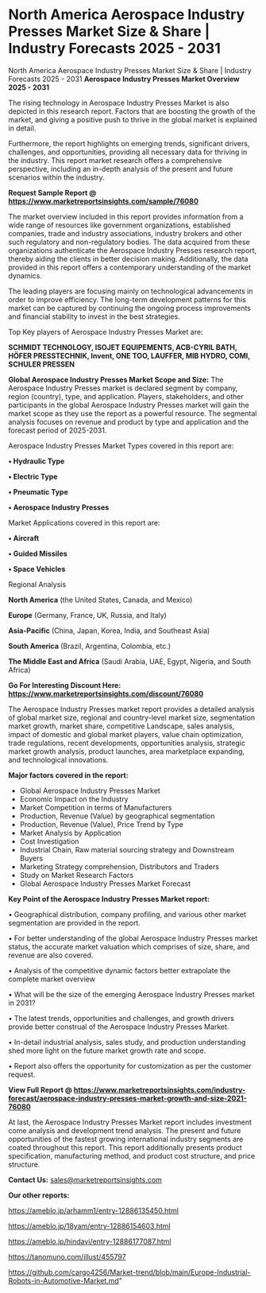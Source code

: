# North America Aerospace Industry Presses Market Size & Share | Industry Forecasts 2025 - 2031
North America Aerospace Industry Presses Market Size & Share | Industry Forecasts 2025 - 2031
<Strong> Aerospace Industry Presses Market Overview 2025 - 2031</strong>

The rising technology in Aerospace Industry Presses Market is also depicted in this research report. Factors that are boosting the growth of the market, and giving a positive push to thrive in the global market is explained in detail.

Furthermore, the report highlights on emerging trends, significant drivers, challenges, and opportunities, providing all necessary data for thriving in the industry. This report market research offers a comprehensive perspective, including an in-depth analysis of the present and future scenarios within the industry.

<strong>Request Sample Report @ <a href=https://www.marketreportsinsights.com/sample/76080>https://www.marketreportsinsights.com/sample/76080</a></strong>

The market overview included in this report provides information from a wide range of resources like government organizations, established companies, trade and industry associations, industry brokers and other such regulatory and non-regulatory bodies. The data acquired from these organizations authenticate the Aerospace Industry Presses research report, thereby aiding the clients in better decision making. Additionally, the data provided in this report offers a contemporary understanding of the market dynamics.

The leading players are focusing mainly on technological advancements in order to improve efficiency. The long-term development patterns for this market can be captured by continuing the ongoing process improvements and financial stability to invest in the best strategies.

Top Key players of Aerospace Industry Presses Market are:

<strong>SCHMIDT TECHNOLOGY, ISOJET EQUIPEMENTS, ACB-CYRIL BATH, HÖFER PRESSTECHNIK, Invent, ONE TOO, LAUFFER, MIB HYDRO, COMI, SCHULER PRESSEN</strong>

<strong><b>Global Aerospace Industry Presses Market Scope and Size:</b></strong>
The Aerospace Industry Presses market is declared segment by company, region (country), type, and application. Players, stakeholders, and other participants in the global Aerospace Industry Presses market will gain the market scope as they use the report as a powerful resource. The segmental analysis focuses on revenue and product by type and application and the forecast period of 2025-2031.

Aerospace Industry Presses Market Types covered in this report are:

<strong>• Hydraulic Type

• Electric Type

• Pneumatic Type

• Aerospace Industry Presses</strong>

Market Applications covered in this report are:

<strong>• Aircraft

• Guided Missiles

• Space Vehicles</strong> 

Regional Analysis

<strong>North America</strong> (the United States, Canada, and Mexico)

<strong>Europe</strong> (Germany, France, UK, Russia, and Italy)

<strong>Asia-Pacific</strong> (China, Japan, Korea, India, and Southeast Asia)

<strong>South America</strong> (Brazil, Argentina, Colombia, etc.)

<strong>The Middle East and Africa</strong> (Saudi Arabia, UAE, Egypt, Nigeria, and South Africa)

<strong>Go For Interesting Discount Here: <a href=https://www.marketreportsinsights.com/discount/76080>https://www.marketreportsinsights.com/discount/76080</a></strong>

The Aerospace Industry Presses market report provides a detailed analysis of global market size, regional and country-level market size, segmentation market growth, market share, competitive Landscape, sales analysis, impact of domestic and global market players, value chain optimization, trade regulations, recent developments, opportunities analysis, strategic market growth analysis, product launches, area marketplace expanding, and technological innovations.

<strong><b>Major factors covered in the report:</b></strong>
<ul>
  <li>Global Aerospace Industry Presses Market </li>
  <li>Economic Impact on the Industry</li>
  <li>Market Competition in terms of Manufacturers</li>
  <li>Production, Revenue (Value) by geographical segmentation</li>
  <li>Production, Revenue (Value), Price Trend by Type</li>
  <li>Market Analysis by Application</li>
  <li>Cost Investigation</li>
  <li>Industrial Chain, Raw material sourcing strategy and Downstream Buyers</li>
  <li>Marketing Strategy comprehension, Distributors and Traders</li>
  <li>Study on Market Research Factors</li>
  <li>Global Aerospace Industry Presses Market Forecast</li>
</ul>

<strong><b>Key Point of the Aerospace Industry Presses Market report:</b></strong>

• Geographical distribution, company profiling, and various other market segmentation are provided in the report.

• For better understanding of the global Aerospace Industry Presses market status, the accurate market valuation which comprises of size, share, and revenue are also covered.

• Analysis of the competitive dynamic factors better extrapolate the complete market overview

• What will be the size of the emerging Aerospace Industry Presses market in 2031?

• The latest trends, opportunities and challenges, and growth drivers provide better construal of the Aerospace Industry Presses Market.

• In-detail industrial analysis, sales study, and production understanding shed more light on the future market growth rate and scope.

• Report also offers the opportunity for customization as per the customer request.

<strong><b>View Full Report @ <a href=https://www.marketreportsinsights.com/industry-forecast/aerospace-industry-presses-market-growth-and-size-2021-76080>https://www.marketreportsinsights.com/industry-forecast/aerospace-industry-presses-market-growth-and-size-2021-76080</a></b></strong>


At last, the Aerospace Industry Presses Market report includes investment come analysis and development trend analysis. The present and future opportunities of the fastest growing international industry segments are coated throughout this report. This report additionally presents product specification, manufacturing method, and product cost structure, and price structure.

<strong>Contact Us:</strong>
sales@marketreportsinsights.com

<strong>Our other reports:</strong>

<a href=https://ameblo.jp/arhamm1/entry-12886135450.html>https://ameblo.jp/arhamm1/entry-12886135450.html</a>

<a href=https://ameblo.jp/18yam/entry-12886154603.html>https://ameblo.jp/18yam/entry-12886154603.html</a>

<a href=https://ameblo.jp/hindavi/entry-12886177087.html>https://ameblo.jp/hindavi/entry-12886177087.html</a>

<a href=https://tanomuno.com/illust/455797>https://tanomuno.com/illust/455797</a>

<a href=https://github.com/cargo4256/Market-trend/blob/main/Europe-Industrial-Robots-in-Automotive-Market.md>https://github.com/cargo4256/Market-trend/blob/main/Europe-Industrial-Robots-in-Automotive-Market.md</a>"
